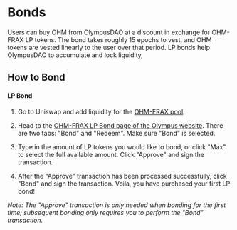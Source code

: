# Bonds

Users can buy OHM from OlympusDAO at a discount in exchange for OHM-FRAX LP tokens. The bond takes roughly 15 epochs to vest, and OHM tokens are vested linearly to the user over that period. LP bonds help OlympusDAO to accumulate and lock liquidity,

## How to Bond

#### LP Bond

1. Go to Uniswap and add liquidity for the [OHM-FRAX pool](https://v2.info.uniswap.org/pair/0x2dce0dda1c2f98e0f171de8333c3c6fe1bbf4877).

2. Head to the [OHM-FRAX LP Bond page of the Olympus website](https://app.olympusdao.finance/#/bonds/ohm_frax_lp). There are two tabs: "Bond" and "Redeem". Make sure "Bond" is selected.

3. Type in the amount of LP tokens you would like to bond, or click "Max" to select the full available amount. Click "Approve" and sign the transaction.

4. After the "Approve" transaction has been processed successfully, click "Bond" and sign the transaction. Voila, you have purchased your first LP bond!

*Note: The "Approve" transaction is only needed when bonding for the first time; subsequent bonding only requires you to perform the "Bond" transaction.*
